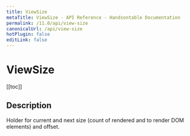 ```yaml
---
title: ViewSize
metaTitle: ViewSize - API Reference - Handsontable Documentation
permalink: /11.0/api/view-size
canonicalUrl: /api/view-size
hotPlugin: false
editLink: false
---
```


# ViewSize

[[toc]]

## Description

Holder for current and next size (count of rendered and to render DOM elements) and offset.



